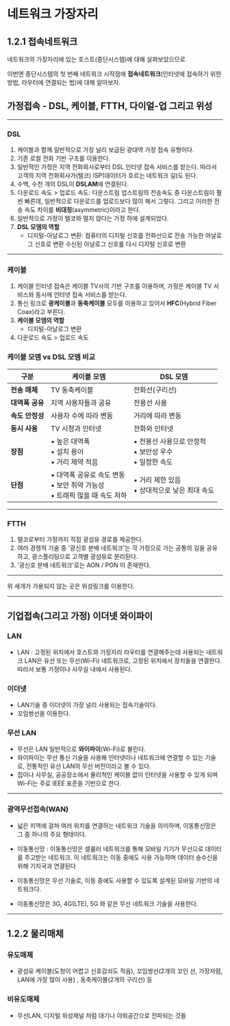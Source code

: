 # 네트워크 가장자리

## 1.2.1 접속네트워크 
네트워크의 가장자리에 있는 호스트(종단시스템)에 대해 살펴보았으므로 

이번엔 종단시스템의 첫 번째 네트워크 시작점에 **접속네트워크**(인터넷에 접속하기 위한 방법, 라우터에 연결되는 법)에 대해 알아보자.

## 가정접속 - DSL, 케이블, FTTH, 다이얼-업 그리고 위성
---
### DSL
1. 케이블과 함께 일반적으로 가장 널리 보급된 광대역 가정 접속 유형이다.
2. 기존 로컬 전화 기반 구조를 이용한다.
3. 일반적인 가정은 지역 전화회사로부터 DSL 인터넷 접속 서비스를 받는다. 따라서 고객의 지역 전화회사가(텔코) ISP(데이터가 흐르는 네트워크 길)도 된다.
4. 수백, 수천 개의 DSL이 **DSLAM**에 연결된다.
5. 다운로드 속도 > 업로드 속도: 다운스트림 업스트림의 전송속도 중 다운스트림이 훨씬 빠른데, 일반적으로 다운로드를 업로드보다 많이 해서 그렇다. 그리고 이러한 전송 속도 차이를 **비대칭**(asymmetric)이라고 한다.
6. 일반적으로 가정이 텔코와 멀지 않다는 가정 하에 설계되었다.
7. **DSL 모뎀의 역할**
   - 디지털-아날로그 변환: 컴퓨터의 디지털 신호를 전화선으로 전송 가능한 아날로그 신호로 변환
    수신된 아날로그 신호를 다시 디지털 신호로 변환
---
### 케이블
1. 케이블 인터넷 접속은 케이블 TV사의 기반 구조를 이용하며, 가정은 케이블 TV 서비스와 동시에 인터넷 접속 서비스를 받는다.
2. 통신 링크로 **광케이블**과 **동축케이블** 모두를 이용하고 있어서 **HFC**(Hybrid Fiber Coax)라고 부른다.
3. **케이블 모뎀의 역할**
   - 디지털-아날로그 변환
4. 다운로드 속도 > 업로드 속도
   
### 케이블 모뎀 vs DSL 모뎀 비교

| 구분             | 케이블 모뎀                                 | DSL 모뎀                                  |
|------------------|---------------------------------------------|-------------------------------------------|
| **전송 매체**      | TV 동축케이블                               | 전화선(구리선)                            |
| **대역폭 공유**    | 지역 사용자들과 공유                       | 전용선 사용                               |
| **속도 안정성**    | 사용자 수에 따라 변동                       | 거리에 따라 변동                          |
| **동시 사용**      | TV 시청과 인터넷                            | 전화와 인터넷                            |
| **장점**           | • 높은 대역폭<br>• 설치 용이<br>• 거리 제약 적음 | • 전용선 사용으로 안정적<br>• 보안성 우수<br>• 일정한 속도 |
| **단점**           | • 대역폭 공유로 속도 변동<br>• 보안 취약 가능성<br>• 트래픽 많을 때 속도 저하 | • 거리 제한 있음 <br>• 상대적으로 낮은 최대 속도 |

---
### FTTH
1. 텔코로부터 가정까지 직접 광섬유 경로를 제공한다.
2. 여러 경쟁적 기술 중 '광신호 분배 네트워크'는 각 가정으로 가는 공통의 길을 공유하고, 광스플리팅으로 고객별 광섬유로 분리된다. 
3. '광신호 분배 네트워크'로는 AON / PON 이 존재한다.

---
위 세개가 가용되지 않는 곳은 위성링크를 이용한다.

---
## 기업접속(그리고 가정) 이더넷 와이파이
### LAN
- LAN : 고정된 위치에서 호스트와 가장자리 라우터를 연결해주는데 사용되는 네트워크
LAN은 유선 또는 무선(Wi-Fi) 네트워크로, 고정된 위치에서 장치들을 연결한다. 따라서 보통 가정이나 사무실 내에서 사용된다.
###  이더넷
- LAN기술 중 이더넷이 가장 널리 사용되는 접속기술이다.
- 꼬임쌍선을 이용한다.
  
### 무선 LAN
- 무선은 LAN 일반적으로 **와이파이**(Wi-Fi)로 불린다.
- 와이파이는 무선 통신 기술을 사용해 인터넷이나 네트워크에 연결할 수 있는 기술로,  전통적인 유선 LAN의 무선 버전이라고 볼 수 있다.
- 집이나 사무실, 공공장소에서 물리적인 케이블 없이 인터넷을 사용할 수 있게 되며 Wi-Fi는 주로 IEEE 표준을 기반으로 한다.

---
### 광역무선접속(WAN)
- 넓은 지역에 걸쳐 여러 위치를 연결하는 네트워크 기술을 의미하며, 이동통신망은 그 중 하나의 주요 형태이다.
  
- 이동통신망 : 이동통신망은 셀룰러 네트워크를 통해 모바일 기기가 무선으로 데이터를 주고받는 네트워크. 이 네트워크는 이동 중에도 사용 가능하며 데이터 송수신을 위해 기지국과 연결된다
- 이동통신망은 무선 기술로, 이동 중에도 사용할 수 있도록 설계된 모바일 기반의 네트워크다.
- 이동통신망은 3G, 4G(LTE), 5G 와 같은 무선 네트워크 기술을 사용한다. 

---

## 1.2.2 물리매체

### 유도매체 
- 광섬유 케이블(도청이 어렵고 신호감쇠도 적음), 꼬임쌍선(2개의 꼬인 선, 가장저렴, LAN에 가장 많이 사용) , 동축케이블(2개의 구리선) 등
  
### 비유도매체
- 무선LAN, 디지털 위성채널 처럼 대기나 야외공간으로 전파되는 것들
